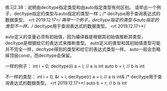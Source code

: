 练习2.38：说明由decltype指定类型和由auto指定类型有何区别。
			请举出一个例子，decltype指定的类型与auto指定的类型一样；/* decltype用于查询表达式的数据类型。 <rt 2019.12.17>*/
			再举一个例子，decltype指定的类型与auto指定的类型不一样。/* decltype用于查询表达式的数据类型。 <rt 2019.12.17>*/

auto定义的变量必须有初始值，因为编译器是根据其初始值推断其类型，decltype是根据给它的表达式来推断类型。
auto定义的类型和其初始值类型可能并不完全一样，decltype得到的类型和给它的表达式类型一样。
auto一般会忽略掉顶层const，而decltype会保留。

一样的例子：
int i = 0;
decltype(i) a = i; // a is int
auto b = i; // b is int

不一样的类型：
int i = 0, &r = i;
decltype(r) a = i; // a is int& /* decltype用于查询表达式的数据类型。 <rt 2019.12.17>*/
auto b = r; // b is int

